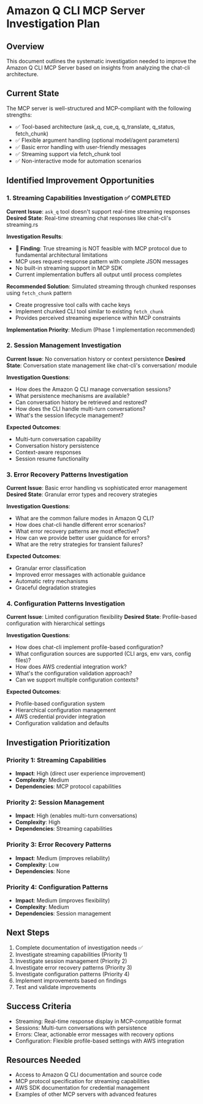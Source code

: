 # Amazon Q CLI MCP Server Investigation Plan

## Overview
This document outlines the systematic investigation needed to improve the Amazon Q CLI MCP Server based on insights from analyzing the chat-cli architecture.

## Current State
The MCP server is well-structured and MCP-compliant with the following strengths:
- ✅ Tool-based architecture (ask_q, cue_q, q_translate, q_status, fetch_chunk)
- ✅ Flexible argument handling (optional model/agent parameters)
- ✅ Basic error handling with user-friendly messages
- ✅ Streaming support via fetch_chunk tool
- ✅ Non-interactive mode for automation scenarios

## Identified Improvement Opportunities

### 1. Streaming Capabilities Investigation ✅ **COMPLETED**
**Current Issue**: `ask_q` tool doesn't support real-time streaming responses
**Desired State**: Real-time streaming chat responses like chat-cli's streaming.rs

**Investigation Results**:
- **🔴 Finding**: True streaming is NOT feasible with MCP protocol due to fundamental architectural limitations
- MCP uses request-response pattern with complete JSON messages
- No built-in streaming support in MCP SDK
- Current implementation buffers all output until process completes

**Recommended Solution**: Simulated streaming through chunked responses using `fetch_chunk` pattern
- Create progressive tool calls with cache keys
- Implement chunked CLI tool similar to existing `fetch_chunk`
- Provides perceived streaming experience within MCP constraints

**Implementation Priority**: Medium (Phase 1 implementation recommended)

### 2. Session Management Investigation
**Current Issue**: No conversation history or context persistence
**Desired State**: Conversation state management like chat-cli's conversation/ module

**Investigation Questions**:
- How does the Amazon Q CLI manage conversation sessions?
- What persistence mechanisms are available?
- Can conversation history be retrieved and restored?
- How does the CLI handle multi-turn conversations?
- What's the session lifecycle management?

**Expected Outcomes**:
- Multi-turn conversation capability
- Conversation history persistence
- Context-aware responses
- Session resume functionality

### 3. Error Recovery Patterns Investigation
**Current Issue**: Basic error handling vs sophisticated error management
**Desired State**: Granular error types and recovery strategies

**Investigation Questions**:
- What are the common failure modes in Amazon Q CLI?
- How does chat-cli handle different error scenarios?
- What error recovery patterns are most effective?
- How can we provide better user guidance for errors?
- What are the retry strategies for transient failures?

**Expected Outcomes**:
- Granular error classification
- Improved error messages with actionable guidance
- Automatic retry mechanisms
- Graceful degradation strategies

### 4. Configuration Patterns Investigation
**Current Issue**: Limited configuration flexibility
**Desired State**: Profile-based configuration with hierarchical settings

**Investigation Questions**:
- How does chat-cli implement profile-based configuration?
- What configuration sources are supported (CLI args, env vars, config files)?
- How does AWS credential integration work?
- What's the configuration validation approach?
- Can we support multiple configuration contexts?

**Expected Outcomes**:
- Profile-based configuration system
- Hierarchical configuration management
- AWS credential provider integration
- Configuration validation and defaults

## Investigation Prioritization

### Priority 1: Streaming Capabilities
- **Impact**: High (direct user experience improvement)
- **Complexity**: Medium
- **Dependencies**: MCP protocol capabilities

### Priority 2: Session Management  
- **Impact**: High (enables multi-turn conversations)
- **Complexity**: High
- **Dependencies**: Streaming capabilities

### Priority 3: Error Recovery Patterns
- **Impact**: Medium (improves reliability)
- **Complexity**: Low
- **Dependencies**: None

### Priority 4: Configuration Patterns
- **Impact**: Medium (improves flexibility)
- **Complexity**: Medium
- **Dependencies**: Session management

## Next Steps

1. Complete documentation of investigation needs ✅
2. Investigate streaming capabilities (Priority 1)
3. Investigate session management (Priority 2) 
4. Investigate error recovery patterns (Priority 3)
5. Investigate configuration patterns (Priority 4)
6. Implement improvements based on findings
7. Test and validate improvements

## Success Criteria

- Streaming: Real-time response display in MCP-compatible format
- Sessions: Multi-turn conversations with persistence
- Errors: Clear, actionable error messages with recovery options
- Configuration: Flexible profile-based settings with AWS integration

## Resources Needed

- Access to Amazon Q CLI documentation and source code
- MCP protocol specification for streaming capabilities
- AWS SDK documentation for credential management
- Examples of other MCP servers with advanced features